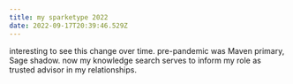 ```yaml
---
title: my sparketype 2022
date: 2022-09-17T20:39:46.529Z
---
```


interesting to see this change over time. pre-pandemic was Maven primary, Sage shadow. now my knowledge search serves to inform my role as trusted advisor in my relationships.


